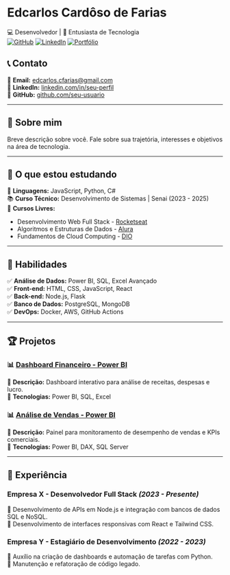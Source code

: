 # **Edcarlos Cardôso de Farias**  
💻 Desenvolvedor | 🚀 Entusiasta de Tecnologia  
[![GitHub](https://img.shields.io/badge/GitHub-000?style=for-the-badge&logo=github&logoColor=white)](https://github.com/seu-usuario) 
[![LinkedIn](https://img.shields.io/badge/LinkedIn-0077B5?style=for-the-badge&logo=linkedin&logoColor=white)](https://www.linkedin.com/in/edcarlos-card%C3%B4so-de-farias-2240b1a7/) 
[![Portfólio](https://img.shields.io/badge/Portfólio-00BFFF?style=for-the-badge)](https://seu-site.com) 

## 📞 Contato  
📧 **Email:** edcarlos.cfarias@gmail.com  
💼 **LinkedIn:** [linkedin.com/in/seu-perfil](https://www.linkedin.com/in/edcarlos-card%C3%B4so-de-farias-2240b1a7/)  
🚀 **GitHub:** [github.com/seu-usuario](https://github.com/seu-usuari)  

---

## 🚀 Sobre mim  
Breve descrição sobre você. Fale sobre sua trajetória, interesses e objetivos na área de tecnologia.  

---

## 📌 O que estou estudando  
🎯 **Linguagens:** JavaScript, Python, C#  
📚 **Curso Técnico:** Desenvolvimento de Sistemas | Senai (2023 - 2025)  
📖 **Cursos Livres:**  
- Desenvolvimento Web Full Stack - [Rocketseat](https://www.rocketseat.com.br/)  
- Algoritmos e Estruturas de Dados - [Alura](https://www.alura.com.br/)  
- Fundamentos de Cloud Computing - [DIO](https://www.dio.me/)  

---

## 🔧 Habilidades  
✅ **Análise de Dados:** Power BI, SQL, Excel Avançado  
✅ **Front-end:** HTML, CSS, JavaScript, React  
✅ **Back-end:** Node.js, Flask  
✅ **Banco de Dados:** PostgreSQL, MongoDB  
✅ **DevOps:** Docker, AWS, GitHub Actions  
  

---

## 🏆 Projetos  

### 📊 [Dashboard Financeiro - Power BI](https://github.com/seu-usuario/powerbi-dashboard-financeiro)  
📌 **Descrição:** Dashboard interativo para análise de receitas, despesas e lucro.  
🔧 **Tecnologias:** Power BI, SQL, Excel  

### 📊 [Análise de Vendas - Power BI](https://github.com/seu-usuario/powerbi-vendas)  
📌 **Descrição:** Painel para monitoramento de desempenho de vendas e KPIs comerciais.  
🔧 **Tecnologias:** Power BI, DAX, SQL Server  

---

## 💼 Experiência  

### **Empresa X** - Desenvolvedor Full Stack *(2023 - Presente)*  
🔹 Desenvolvimento de APIs em Node.js e integração com bancos de dados SQL e NoSQL.  
🔹 Desenvolvimento de interfaces responsivas com React e Tailwind CSS.  

### **Empresa Y** - Estagiário de Desenvolvimento *(2022 - 2023)*  
🔹 Auxílio na criação de dashboards e automação de tarefas com Python.  
🔹 Manutenção e refatoração de código legado.  

